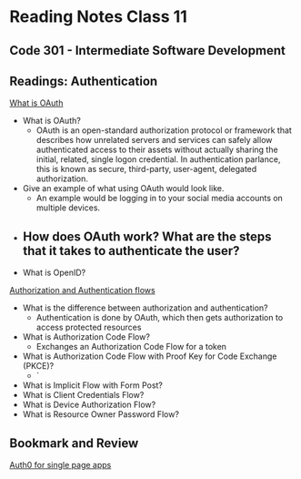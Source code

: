 # Reading Notes Class 11

## Code 301 - Intermediate Software Development

## Readings: Authentication

[What is OAuth](https://www.csoonline.com/article/3216404/what-is-oauth-how-the-open-authorization-framework-works.html)

- What is OAuth?
  - OAuth is an open-standard authorization protocol or framework that describes how unrelated servers and services can safely allow authenticated access to their assets without actually sharing the initial, related, single logon credential. In authentication parlance, this is known as secure, third-party, user-agent, delegated authorization.
- Give an example of what using OAuth would look like.
  - An example would be logging in to your social media accounts on multiple devices. 
- How does OAuth work? What are the steps that it takes to authenticate the user?
  - 
- What is OpenID?

[Authorization and Authentication flows](https://auth0.com/docs/flows)

- What is the difference between authorization and authentication?
  - Authentication is done by OAuth, which then gets authorization to access protected resources
- What is Authorization Code Flow?
  - Exchanges an Authorization Code Flow for a token
- What is Authorization Code Flow with Proof Key for Code Exchange (PKCE)?
  - `
- What is Implicit Flow with Form Post?
- What is Client Credentials Flow?
- What is Device Authorization Flow?
- What is Resource Owner Password Flow?

## Bookmark and Review

[Auth0 for single page apps](https://auth0.com/docs/libraries/auth0-react)
